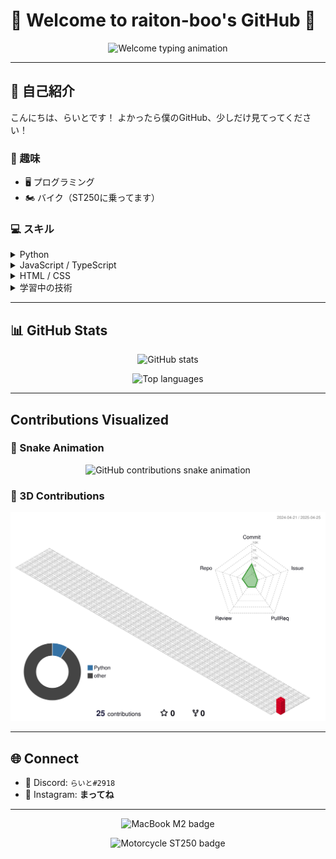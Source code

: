 # 🔦 Welcome to raiton-boo's GitHub 🔦

<p align="center">
  <img src="https://readme-typing-svg.demolab.com/?lines=Welcome+to+my+profile!;I+love+programming+and+motorcycles!;&center=true&width=500&color=00FF00&vCenter=true&size=22" alt="Welcome typing animation">
</p>

---

## 🧠 自己紹介

こんにちは、らいとです！
よかったら僕のGitHub、少しだけ見てってください！

### 🎯 趣味

- 🖥️ プログラミング
- 🏍️ バイク（ST250に乗ってます）

### 💻 スキル

<details>
<summary>Python</summary>

<ul>
  <li><strong>使用中</strong></li>
  <li>📚 ライブラリ・フレームワーク
    <ul>
      <li>🗨️ line-bot-sdk</li>
      <li>🤖 discord.py</li>
      <li>🌐 Flask / FastAPI</li>
    </ul>
  </li>
</ul>

</details>

<details>
<summary>JavaScript / TypeScript</summary>

<ul>
  <li><strong>少し使用経験あり</strong></li>
  <li>📚 ライブラリ・フレームワーク
    <ul>
      <li>⚙️ Node.js</li>
      <li>🚀 Express</li>
    </ul>
  </li>
</ul>

</details>

<details>
<summary>HTML / CSS</summary>

<ul>
  <li>🧩 基礎的なWeb制作が可能</li>
</ul>

</details>

<details>
<summary>学習中の技術</summary>

<ul>
  <li>📘 Go / React</li>
  <li>🐳 Docker</li>
  <li>☁️ AWS</li>
  <li>🗃️ DB（MySQL, PostgreSQL など）</li>
</ul>

</details>

---

## 📊 GitHub Stats

<p align="center">
  <img src="https://github-readme-stats.vercel.app/api?username=raiton-boo&show_icons=true&theme=tokyonight&hide_title=true&hide_border=true&icon_color=00ff00&text_color=00ff00" alt="GitHub stats">
</p>

<p align="center">
  <img src="https://github-readme-stats.vercel.app/api/top-langs/?username=raiton-boo&layout=donut-vertical&theme=tokyonight&hide_border=true&text_color=00ff00" alt="Top languages">
</p>

---

## Contributions Visualized

### 🐍 Snake Animation

<p align="center">
  <img src="https://raw.githubusercontent.com/raiton-boo/raiton-boo/output/github-contribution-grid-snake.svg" alt="GitHub contributions snake animation">
</p>

### 🎨 3D Contributions

<p align="center">
  <img src="https://raw.githubusercontent.com/raiton-boo/raiton-boo/main/profile-3d-contrib/profile-gitblock.svg" alt="3D contributions">
</p>

<!--
### 📊 Metrics
<p align="center">
  <img src="https://raw.githubusercontent.com/raiton-boo/raiton-boo/main/github-metrics.svg" alt="GitHub metrics">
</p>
-->

---

## 🌐 Connect

- 🧠 Discord: `らいと#2918`  
- 📸 Instagram: **まってね**

<!--
- 📸 Instagram: [rn.__.ton](https://www.instagram.com/rn.__.ton)
-->

---

<p align="center">
  <img src="https://img.shields.io/badge/MacBook_M2-Midnight_Blue-00ff00?style=flat-square&logo=apple&logoColor=white" alt="MacBook M2 badge">
</p>

<p align="center">
  <img src="https://img.shields.io/badge/Motorcycle-ST250-MidnightBlue?style=flat-square&logo=suzuki&logoColor=white" alt="Motorcycle ST250 badge">
</p>